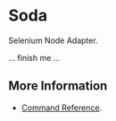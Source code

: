 
# Soda

 Selenium Node Adapter.

... finish me ...

## More Information

  - [Command Reference](http://release.seleniumhq.org/selenium-core/0.8.0/reference.html).